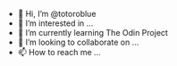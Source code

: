 - 👋 Hi, I’m @totoroblue
- 👀 I’m interested in ...
- 🌱 I’m currently learning The Odin Project
- 💞️ I’m looking to collaborate on ...
- 📫 How to reach me ...

<!---
totoroblue/totoroblue is a ✨ special ✨ repository because its `README.md` (this file) appears on your GitHub profile.
You can click the Preview link to take a look at your changes.
--->
